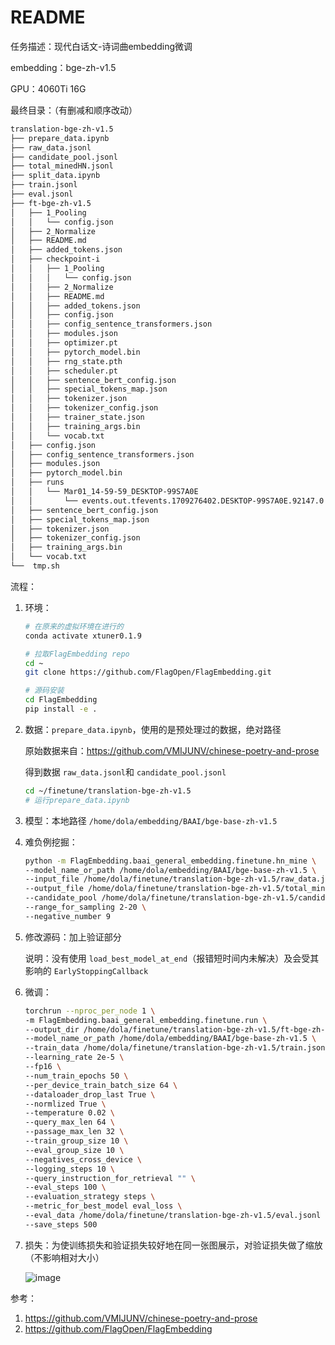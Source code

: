 # README

任务描述：现代白话文-诗词曲embedding微调

embedding：bge-zh-v1.5

GPU：4060Ti 16G

最终目录：（有删减和顺序改动）

```bash
translation-bge-zh-v1.5
├── prepare_data.ipynb
├── raw_data.jsonl
├── candidate_pool.jsonl
├── total_minedHN.jsonl
├── split_data.ipynb
├── train.jsonl
├── eval.jsonl
├── ft-bge-zh-v1.5
│   ├── 1_Pooling
│   │   └── config.json
│   ├── 2_Normalize
│   ├── README.md
│   ├── added_tokens.json
│   ├── checkpoint-i
│   │   ├── 1_Pooling
│   │   │   └── config.json
│   │   ├── 2_Normalize
│   │   ├── README.md
│   │   ├── added_tokens.json
│   │   ├── config.json
│   │   ├── config_sentence_transformers.json
│   │   ├── modules.json
│   │   ├── optimizer.pt
│   │   ├── pytorch_model.bin
│   │   ├── rng_state.pth
│   │   ├── scheduler.pt
│   │   ├── sentence_bert_config.json
│   │   ├── special_tokens_map.json
│   │   ├── tokenizer.json
│   │   ├── tokenizer_config.json
│   │   ├── trainer_state.json
│   │   ├── training_args.bin
│   │   └── vocab.txt
│   ├── config.json
│   ├── config_sentence_transformers.json
│   ├── modules.json
│   ├── pytorch_model.bin
│   ├── runs
│   │   └── Mar01_14-59-59_DESKTOP-99S7A0E
│   │       └── events.out.tfevents.1709276402.DESKTOP-99S7A0E.92147.0
│   ├── sentence_bert_config.json
│   ├── special_tokens_map.json
│   ├── tokenizer.json
│   ├── tokenizer_config.json
│   ├── training_args.bin
│   └── vocab.txt
└──  tmp.sh
```

流程：

1. 环境：

   ```bash
   # 在原来的虚拟环境在进行的
   conda activate xtuner0.1.9

   # 拉取FlagEmbedding repo
   cd ~
   git clone https://github.com/FlagOpen/FlagEmbedding.git

   # 源码安装
   cd FlagEmbedding
   pip install -e .
   ```
2. 数据：`prepare_data.ipynb`，使用的是预处理过的数据，绝对路径

   原始数据来自：https://github.com/VMIJUNV/chinese-poetry-and-prose

   得到数据 `raw_data.jsonl`和 `candidate_pool.jsonl`

   ```bash
   cd ~/finetune/translation-bge-zh-v1.5
   # 运行prepare_data.ipynb
   ```
3. 模型：本地路径 `/home/dola/embedding/BAAI/bge-base-zh-v1.5`
4. 难负例挖掘：

   ```bash
   python -m FlagEmbedding.baai_general_embedding.finetune.hn_mine \
   --model_name_or_path /home/dola/embedding/BAAI/bge-base-zh-v1.5 \
   --input_file /home/dola/finetune/translation-bge-zh-v1.5/raw_data.jsonl \
   --output_file /home/dola/finetune/translation-bge-zh-v1.5/total_minedHN.jsonl \
   --candidate_pool /home/dola/finetune/translation-bge-zh-v1.5/candidate_pool.jsonl \
   --range_for_sampling 2-20 \
   --negative_number 9 
   ```
5. 修改源码：加上验证部分

   说明：没有使用 `load_best_model_at_end`（报错短时间内未解决）及会受其影响的 `EarlyStoppingCallback`
6. 微调：

   ```bash
   torchrun --nproc_per_node 1 \
   -m FlagEmbedding.baai_general_embedding.finetune.run \
   --output_dir /home/dola/finetune/translation-bge-zh-v1.5/ft-bge-zh-v1.5 \
   --model_name_or_path /home/dola/embedding/BAAI/bge-base-zh-v1.5 \
   --train_data /home/dola/finetune/translation-bge-zh-v1.5/train.jsonl \
   --learning_rate 2e-5 \
   --fp16 \
   --num_train_epochs 50 \
   --per_device_train_batch_size 64 \
   --dataloader_drop_last True \
   --normlized True \
   --temperature 0.02 \
   --query_max_len 64 \
   --passage_max_len 32 \
   --train_group_size 10 \
   --eval_group_size 10 \
   --negatives_cross_device \
   --logging_steps 10 \
   --query_instruction_for_retrieval "" \
   --eval_steps 100 \
   --evaluation_strategy steps \
   --metric_for_best_model eval_loss \
   --eval_data /home/dola/finetune/translation-bge-zh-v1.5/eval.jsonl \
   --save_steps 500
   ```
7. 损失：为使训练损失和验证损失较好地在同一张图展示，对验证损失做了缩放（不影响相对大小）

   ![image](https://github.com/time1527/finetune/assets/154412155/b08c9252-2c3f-4808-a2bd-5440a0588fc6)

参考：

1. https://github.com/VMIJUNV/chinese-poetry-and-prose
2. https://github.com/FlagOpen/FlagEmbedding
